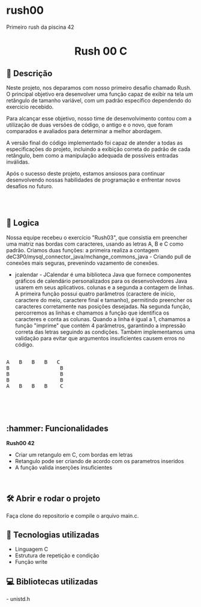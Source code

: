 # rush00
Primeiro rush da piscina 42

<h1 align="center"> Rush 00 C </h1>

 
<h2 align="left"> 📖 Descrição </h2>

Neste projeto, nos deparamos com nosso primeiro desafio chamado Rush. O principal objetivo era desenvolver uma função capaz de exibir na tela um retângulo de tamanho variável, com um padrão específico dependendo do exercício recebido.

Para alcançar esse objetivo, nosso time de desenvolvimento contou com a utilização de duas versões de código, o antigo e o novo, que foram comparados e avaliados para determinar a melhor abordagem.

A versão final do código implementado foi capaz de atender a todas as especificações do projeto, incluindo a exibição correta do padrão de cada retângulo, bem como a manipulação adequada de possíveis entradas inválidas.

Após o sucesso deste projeto, estamos ansiosos para continuar desenvolvendo nossas habilidades de programação e enfrentar novos desafios no futuro.

<br><br>
<h2 align="left"> 📖 Logica </h2>

Nossa equipe recebeu o exercício "Rush03", que consistia em preencher uma matriz nas bordas com caracteres, usando as letras A, B e C como padrão. Criamos duas funções: a primeira realiza a contagem deC3P0/mysql_connector_java/mchange_commons_java - Criando pull de conexões mais seguras, prevenindo vazamento de conexões.<br>
- jcalendar - JCalendar é uma biblioteca Java que fornece componentes gráficos de calendário personalizados para os desenvolvedores Java usarem em seus aplicativos. colunas e a segunda a contagem de linhas. A primeira função possui quatro parâmetros (caractere de início, caractere do meio, caractere final e tamanho), permitindo preencher os caracteres corretamente nas posições desejadas.
Na segunda função, percorremos as linhas e chamamos a função que identifica os caracteres e conta as colunas. Quando a linha é igual a 1, chamamos a função "imprime" que contém 4 parâmetros, garantindo a impressão correta das letras seguindo as condições.
Também implementamos uma validação para evitar que argumentos insuficientes causem erros no código.

<pre>

A	B	B	B	C
B				 B
B				 B
B				 B
A	B	B	B	 C

</pre>


<br><br>

<h2 align="left">:hammer: Funcionalidades</h2>

<strong>Rush00 42</strong>
        
- Criar um retangulo em C, com bordas em letras
- Retangulo pode ser criando de acordo com os parametros inseridos
- A função valida inserções insuficientes


<br>
<h2>🛠️ Abrir e rodar o projeto</h2>

Faça clone do repositorio e compile o arquivo main.c.

<h2> 🧑 Tecnologias utilizadas </h2>

- Linguagem C 
- Estrutura de repetição e condição
- Função write


<h2> 💻 Bibliotecas utilizadas </h2>
- unistd.h

